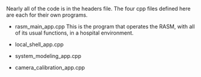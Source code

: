 Nearly all of the code is in the headers file. The four cpp files defined here are each for their own programs.

* rasm_main_app.cpp
This is the program that operates the RASM, with all of its usual functions, in a hospital environment.

* local_shell_app.cpp


* system_modeling_app.cpp


* camera_calibration_app.cpp

